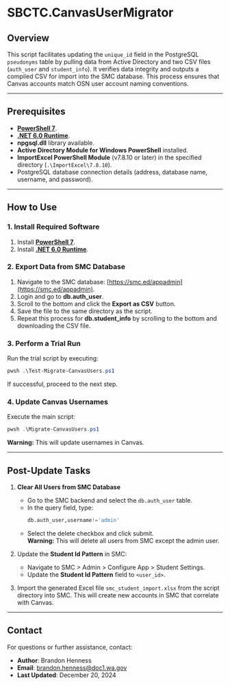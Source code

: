 # SBCTC.CanvasUserMigrator

## Overview
This script facilitates updating the `unique_id` field in the PostgreSQL `pseudonyms` table by pulling data from Active Directory and two CSV files (`auth_user` and `student_info`). It verifies data integrity and outputs a compiled CSV for import into the SMC database. This process ensures that Canvas accounts match OSN user account naming conventions.

---

## Prerequisites
- **[PowerShell 7](https://learn.microsoft.com/en-us/powershell/scripting/install/installing-powershell)**.
- **[.NET 6.0 Runtime](https://dotnet.microsoft.com/en-us/download/dotnet/6.0/runtime)**.
- **npgsql.dll** library available.
- **Active Directory Module for Windows PowerShell** installed.
- **ImportExcel PowerShell Module** (v7.8.10 or later) in the specified directory (`.\ImportExcel\7.8.10`).
- PostgreSQL database connection details (address, database name, username, and password).

---

## How to Use
### 1. Install Required Software
1. Install **[PowerShell 7](https://learn.microsoft.com/en-us/powershell/scripting/install/installing-powershell)**.
2. Install **[.NET 6.0 Runtime](https://dotnet.microsoft.com/en-us/download/dotnet/6.0/runtime)**.

### 2. Export Data from SMC Database
1. Navigate to the SMC database: [https://smc.ed/appadmin](https://smc.ed/appadmin).
2. Login and go to **db.auth_user**.
3. Scroll to the bottom and click the **Export as CSV** button.
4. Save the file to the same directory as the script.
5. Repeat this process for **db.student_info** by scrolling to the bottom and downloading the CSV file.

### 3. Perform a Trial Run
Run the trial script by executing:
```powershell
pwsh .\Test-Migrate-CanvasUsers.ps1
```
If successful, proceed to the next step.

### 4. Update Canvas Usernames
Execute the main script:
```powershell
pwsh .\Migrate-CanvasUsers.ps1
```
**Warning:** This will update usernames in Canvas.

---

## Post-Update Tasks
1. **Clear All Users from SMC Database**  
   - Go to the SMC backend and select the `db.auth_user` table.
   - In the query field, type:  
     ```sql
     db.auth_user,username!='admin'
     ```
   - Select the delete checkbox and click submit.  
   **Warning:** This will delete all users from SMC except the admin user.

2. Update the **Student Id Pattern** in SMC:
   - Navigate to SMC > Admin > Configure App > Student Settings.
   - Update the **Student Id Pattern** field to `<user_id>`.
3. Import the generated Excel file `smc_student_import.xlsx` from the script directory into SMC. This will create new accounts in SMC that correlate with Canvas.

---

## Contact
For questions or further assistance, contact:
- **Author**: Brandon Henness
- **Email**: brandon.henness@doc1.wa.gov
- **Last Updated**: December 20, 2024

